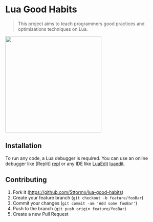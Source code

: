 # Lua Good Habits
> This project aims to teach programmers good practices and optimizations techniques on Lua.

<img src="https://upload.wikimedia.org/wikipedia/commons/thumb/c/cf/Lua-Logo.svg/600px-Lua-Logo.svg.png" height="300" width="300">

## Installation
To run any code, a Lua debugger is required. You can use an online debugger like [Replit] [repl] or any IDE like [LuaEdit] [luaedit]. 

## Contributing

1. Fork it (<https://github.com/Sttormx/lua-good-habits>)
2. Create your feature branch (`git checkout -b feature/fooBar`)
3. Commit your changes (`git commit -am 'Add some fooBar'`)
4. Push to the branch (`git push origin feature/fooBar`)
5. Create a new Pull Request

[repl]: https://replit.com
[luaedit]: http://luaedit.sourceforge.net/download.html
